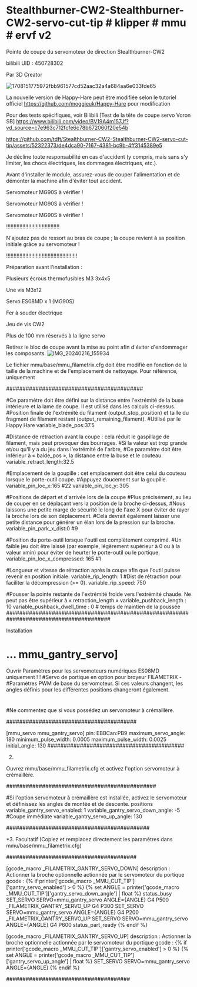 # Stealthburner-CW2-Stealthburner-CW2-servo-cut-tip # klipper # mmu # ervf v2 #
Pointe de coupe du servomoteur de direction Stealthburner-CW2

bilibili UID : 450728302

Par 3D Creator

![1708151775972fbb961577cd52aac32a4a684aa6e033fde65](https://github.com/tdft/Stealthburner-CW2-Stealthburner-CW2-servo-cut-tip/assets/52322373/c964d3c7-3fd0-443d-9fc7-fa530b00edc1)

La nouvelle version de Happy-Hare peut être modifiée selon le tutoriel officiel https://github.com/moggieuk/Happy-Hare pour modification

Pour des tests spécifiques, voir Bilibili [Test de la tête de coupe servo Voron SB] https://www.bilibili.com/video/BV19A4m157Jf?vd_source=c7e963c712fcfe6c78b672060f20e54b

https://github.com/tdft/Stealthburner-CW2-Stealthburner-CW2-servo-cut-tip/assets/52322373/de4dca90-7167-4381-bc9b-4ff3145389e5

Je décline toute responsabilité en cas d'accident (y compris, mais sans s'y limiter, les chocs électriques, les dommages électriques, etc.).

Avant d'installer le module, assurez-vous de couper l'alimentation et de démonter la machine afin d'éviter tout accident.

Servomoteur MG90S à vérifier !

Servomoteur MG90S à vérifier !

Servomoteur MG90S à vérifier !

!!!!!!!!!!!!!!!!!!!!!!!!!!!!!!!!!!!!

N'ajoutez pas de ressort au bras de coupe ; la coupe revient à sa position initiale grâce au servomoteur !

!!!!!!!!!!!!!!!!!!!!!!!!!!!!!!!!!!!!!!!!!!!!!!!!

Préparation avant l'installation :

Plusieurs écrous thermofusibles M3 3x4x5

Une vis M3x12

Servo ES08MD x 1 (MG90S)

Fer à souder électrique

Jeu de vis CW2

Plus de 100 mm réservés à la ligne servo

Retirez le bloc de coupe avant la mise au point afin d'éviter d'endommager les composants.
![IMG_20240216_155934](https://github.com/tdft/Stealthburner-CW2-Stealthburner-CW2-servo-cut-tip/assets/52322373/cd3275af-8d06-4722-98c8-d851bb7323f9)

Le fichier mmu/base/mmu_filametrix.cfg doit être modifié en fonction de la taille de la machine et de l'emplacement de nettoyage. Pour référence, uniquement

##########################################

#Ce paramètre doit être défini sur la distance entre l'extrémité de la buse intérieure et la lame de coupe. Il est utilisé dans les calculs ci-dessus.
#Position finale de l'extrémité du filament (output_stop_position) et taille du fragment de filament restant (output_remaining_filament).
#Utilisé par le Happy Hare
variable_blade_pos:37.5

#Distance de rétraction avant la coupe : cela réduit le gaspillage de filament, mais peut provoquer des bourrages.
#Si la valeur est trop grande et/ou qu'il y a du jeu dans l'extrémité de l'arbre,
#Ce paramètre doit être inférieur à « balde_pos », la distance entre la buse et le couteau.
variable_retract_length:32.5

#Emplacement de la goupille : cet emplacement doit être celui du couteau lorsque le porte-outil coupe.
#Appuyez doucement sur la goupille.
variable_pin_loc_x:165 #22
variable_pin_loc_y: 305

#Positions de départ et d'arrivée lors de la coupe
#Plus précisément, au lieu de couper en se déplaçant vers la position de la broche ci-dessus,
#Nous laissons une petite marge de sécurité le long de l'axe X pour éviter de rayer la broche lors de son déplacement.
#Cela devrait également laisser une petite distance pour générer un élan lors de la pression sur la broche.
variable_pin_park_x_dist:0 #9

#Position du porte-outil lorsque l'outil est complètement comprimé.
#Un faible jeu doit être laissé (par exemple, légèrement supérieur à 0 ou à la valeur xmin) pour éviter de heurter le porte-outil ou le portique.
variable_pin_loc_x_compressed: 165 #1

#Longueur et vitesse de rétraction après la coupe afin que l'outil puisse revenir en position initiale.
variable_rip_length: 1 #Dist de rétraction pour faciliter la décompression (>= 0).
variable_rip_speed: 750

#Pousser la pointe restante de l'extrémité froide vers l'extrémité chaude. Ne peut pas être supérieur à « retraction_length »
variable_pushback_length : 10
variable_pushback_dwell_time : 0 # temps de maintien de la poussée
########################################################################################

Installation

# ... mmu_gantry_servo]

Ouvrir
Paramètres pour les servomoteurs numériques ES08MD uniquement ! !
#Servo de portique en option pour broyeur FILAMETRIX -
#Paramètres PWM de base du servomoteur. Si ces valeurs changent, les angles définis pour les différentes positions changeront également.
#
#Ne commentez que si vous possédez un servomoteur à crémaillère.

########################################

[mmu_servo mmu_gantry_servo]
pin: EBBCan:PB9
maximum_servo_angle: 180
minimum_pulse_width: 0.0005
maximum_pulse_width: 0.0025
initial_angle: 130
##########################################

2.
Ouvrez mmu/base/mmu_filametrix.cfg et activez l'option servomoteur à crémaillère.

##############################################

#Si l'option servomoteur à crémaillère est installée, activez le servomoteur et définissez les angles de montée et de descente. positions
variable_gantry_servo_enabled: 1
variable_gantry_servo_down_angle: -5 #Coupe immédiate
variable_gantry_servo_up_angle: 130

############################################

*3. Facultatif
(Copiez et remplacez directement les paramètres dans mmu/base/mmu_filametrix.cfg)

########################################

[gcode_macro _FILAMETRIX_GANTRY_SERVO_DOWN]
description : Actionner la broche optionnelle actionnée par le servomoteur du portique
gcode :
{% if printer['gcode_macro _MMU_CUT_TIP']['gantry_servo_enabled'] > 0 %}
{% set ANGLE = printer['gcode_macro _MMU_CUT_TIP']['gantry_servo_down_angle'] | float %}
status_busy
SET_SERVO SERVO=mmu_gantry_servo ANGLE={ANGLE}
G4 P500
_FILAMETRIX_GANTRY_SERVO_UP
G4 P300
SET_SERVO SERVO=mmu_gantry_servo ANGLE={ANGLE}
G4 P200
_FILAMETRIX_GANTRY_SERVO_UP
SET_SERVO SERVO=mmu_gantry_servo ANGLE={ANGLE}
G4 P600
status_part_ready
{% endif %}

[gcode_macro _FILAMETRIX_GANTRY_SERVO_UP]
description : Actionner la broche optionnelle actionnée par le servomoteur du portique
gcode :
{% if printer['gcode_macro _MMU_CUT_TIP']['gantry_servo_enabled'] > 0 %}
{% set ANGLE = printer['gcode_macro _MMU_CUT_TIP']['gantry_servo_up_angle'] | float %}
SET_SERVO SERVO=mmu_gantry_servo ANGLE={ANGLE}
{% endif %}

######################################
